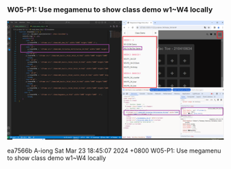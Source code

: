 ###  W05-P1: Use megamenu to show class demo w1~W4 locally

![](w05-p1.png)

ea7566b A-iong  Sat Mar 23 18:45:07 2024 +0800  W05-P1: Use megamenu to show class demo w1~W4 locally


